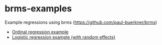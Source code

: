# brms-examples
Example  regressions using brms (https://github.com/paul-buerkner/brms)

* [Ordinal regression example](ingin_gender/ing_gender_stats.Rmd)
* [Logistic regression example (with random effects)](implicature_rates/analysis.Rmd)
